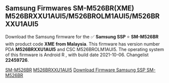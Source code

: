 <h2>Samsung Firmwares SM-M526BR(XME) M526BRXXU1AUI5/M526BROLM1AUI5/M526BRXXU1AUI5</h2>
Download the Samsung firmware for the ✅ <strong>Samsung SSP </strong> ⭐ <strong>SM-M526BR</strong> with product code <strong>XME</strong> <strong> from Malaysia</strong>. This firmware has version number PDA <strong>M526BRXXU1AUI5</strong> and CSC M526BROLM1AUI5. The operating system of this firmware is Android R , with build date 2021-10-06. Changelist <strong>22459726</strong>.


[SM-M526BR](https://samfirm.shop/samsung/model/SM-M526BR)
[M526BRXXU1AUI5](https://samfirm.shop/samsung/pda/M526BRXXU1AUI5)
[Download Firmware Samsung SSP SM-M526BR](https://samfirm.shop/samsung/firmware/475458)
